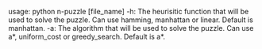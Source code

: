 usage: python n-puzzle [file_name]
    -h: The heurisitic function that will be used to solve the puzzle. Can use hamming, manhattan or linear. Default is manhattan.
    -a: The algorithm that will be used to solve the puzzle. Can use a*, uniform_cost or greedy_search. Default is a*.
